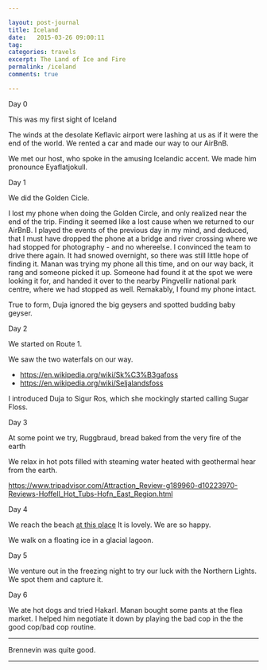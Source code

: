 ```yaml
---

layout: post-journal
title: Iceland
date:   2015-03-26 09:00:11
tag: 
categories: travels
excerpt: The Land of Ice and Fire
permalink: /iceland
comments: true

---
```


Day 0

This was my first sight of Iceland


The winds at the desolate Keflavic airport were lashing at us as if it were the end of the world. We rented a car and made our way to our AirBnB.

We met our host, who spoke in the amusing Icelandic accent. We made him pronounce Eyaflatjokull.

Day 1

We did the Golden Cicle.

I lost my phone when doing the Golden Circle, and only realized near the end of the trip. Finding it seemed like a lost cause when we returned to our AirBnB.   I played the events of the previous day in my mind, and deduced, that I must have dropped the phone at a bridge and river crossing where we had stopped for photography - and no whereelse. I convinced the team to drive there again. It had snowed overnight, so there was still little hope of finding it. Manan was trying my phone all this time, and on our way back, it rang and someone picked it up. Someone had found it at the spot we were looking it for, and handed it over to the nearby Pingvellir national park centre, where we had stopped as well. Remakably, I found my phone intact.

True to form, Duja ignored the big geysers and spotted budding baby geyser.



Day 2

We started on Route 1. 

We saw the two waterfals on our way.

- https://en.wikipedia.org/wiki/Sk%C3%B3gafoss
- https://en.wikipedia.org/wiki/Seljalandsfoss


I introduced Duja to Sigur Ros, which she mockingly started calling Sugar Floss. 



Day 3

At some point we try, Ruggbraud, bread baked from the very fire of the earth


We relax in hot pots filled with steaming water heated with geothermal hear from the earth.

https://www.tripadvisor.com/Attraction_Review-g189960-d10223970-Reviews-Hoffell_Hot_Tubs-Hofn_East_Region.html

Day 4


We reach the beach [at this place](https://pl.wikipedia.org/wiki/Dyrh%C3%B3laey) It is lovely. We are so happy. 


We walk on a floating ice in a glacial lagoon. 

Day 5


We venture out in the freezing night to try our luck with the Northern Lights. We spot them and capture it.  

Day 6


We ate hot dogs and tried Hakarl. Manan bought some pants at the flea market. I helped him negotiate it down by playing the bad cop in the the good cop/bad cop routine. 


---------

Brennevin was quite good. 




---







